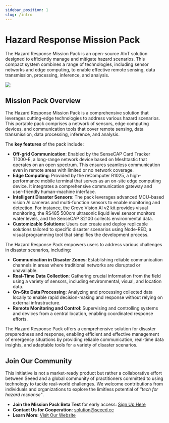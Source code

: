 ```yaml
---
sidebar_position: 1
slug: /intro
---
```


# Hazard Response Mission Pack

The Hazard Response Mission Pack is an open-source AIoT solution designed to efficiently manage and mitigate hazard scenarios. This compact system combines a range of technologies, including sensor networks and edge computing, to enable effective remote sensing, data transmission, processing, inference, and analysis.

![](https://www.seeedstudio.com/blog/wp-content/uploads/2024/10/0-114993391-Mission-Pack-Early-Access1-768x576.jpg)

## Mission Pack Overview

The Hazard Response Mission Pack is a comprehensive solution that leverages cutting-edge technologies to address various hazard scenarios. This portable pack comprises a network of sensors, edge computing devices, and communication tools that cover remote sensing, data transmission, data processing, inference, and analysis.

The **key features** of the pack include:

- **Off-grid Communication**: Enabled by the SenseCAP Card Tracker T1000-E, a long-range network device based on Meshtastic that operates on an open spectrum. This ensures seamless communication even in remote areas with limited or no network coverage.
- **Edge Computing**: Provided by the reComputer R1025, a high-performance mobile terminal that serves as an on-site edge computing device. It integrates a comprehensive communication gateway and user-friendly human-machine interface.
- **Intelligent Disaster Sensors**: The pack leverages advanced MCU-based vision AI cameras and multi-function sensors to enable monitoring and detection. For instance, the Grove Vision AI v2 kit provides visual monitoring, the RS485 500cm ultrasonic liquid level sensor monitors water levels, and the SenseCAP S2100 collects environmental data.
- **Customizable Solutions**: Users can create and deploy replicable solutions tailored to specific disaster scenarios using Node-RED, a visual programming tool that simplifies the development process.

The Hazard Response Pack empowers users to address various challenges in disaster scenarios, including:

- **Communication in Disaster Zones**: Establishing reliable communication channels in areas where traditional networks are disrupted or unavailable.
- **Real-Time Data Collection**: Gathering crucial information from the field using a variety of sensors, including environmental, visual, and location data.
- **On-Site Data Processing**: Analyzing and processing collected data locally to enable rapid decision-making and response without relying on external infrastructure.
- **Remote Monitoring and Control**: Supervising and controlling systems and devices from a central location, enabling coordinated response efforts.

The Hazard Response Pack offers a comprehensive solution for disaster preparedness and response, enabling efficient and effective management of emergency situations by providing reliable communication, real-time data insights, and adaptable tools for a variety of disaster scenarios.

## Join Our Community

This initiative is not a market-ready product but rather a collaborative effort between Seeed and a global community of practitioners committed to using technology to tackle real-world challenges. We welcome contributions from individuals and organizations to explore the limitless potential of _"tech for hazard response"_.

- **Join the Mission Pack Beta Test** for early access: [Sign Up Here](https://forms.gle/UXpAJX5wNcLd7CWJA)
- **Contact Us for Cooperation**: [solution@seeed.cc](mailto:solution@seeed.cc)
- **Learn More**: [Visit Our Website](https://hazard.seeed.cc/)
